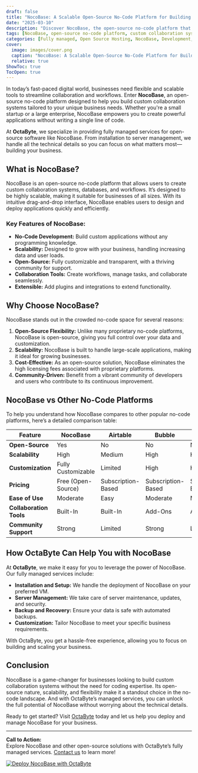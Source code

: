 ```yaml
---
draft: false
title: "NocoBase: A Scalable Open-Source No-Code Platform for Building Custom Collaboration Systems"
date: "2025-03-10"
description: "Discover NocoBase, the open-source no-code platform that empowers businesses to build scalable, custom collaboration systems without writing a single line of code. Learn how NocoBase compares to other no-code tools and why it’s the perfect choice for your business needs."
tags: [NocoBase, open-source no-code platform, custom collaboration systems, no-code tools, scalable no-code solutions, NocoBase vs other no-code platforms, open-source software, managed no-code solutions, OctaByte, octabyteio]
categories: [Fully managed, Open Source Hosting, NocoBase, Development, Nocode Lowcode]
cover:
  image: images/cover.png
  caption: "NocoBase: A Scalable Open-Source No-Code Platform for Building Custom Collaboration Systems"
  relative: true
ShowToc: true
TocOpen: true
---
```



In today’s fast-paced digital world, businesses need flexible and scalable tools to streamline collaboration and workflows. Enter **NocoBase**, an open-source no-code platform designed to help you build custom collaboration systems tailored to your unique business needs. Whether you're a small startup or a large enterprise, NocoBase empowers you to create powerful applications without writing a single line of code.

At **OctaByte**, we specialize in providing fully managed services for open-source software like NocoBase. From installation to server management, we handle all the technical details so you can focus on what matters most—building your business.

## What is NocoBase?

NocoBase is an open-source no-code platform that allows users to create custom collaboration systems, databases, and workflows. It’s designed to be highly scalable, making it suitable for businesses of all sizes. With its intuitive drag-and-drop interface, NocoBase enables users to design and deploy applications quickly and efficiently.

### Key Features of NocoBase:
- **No-Code Development:** Build custom applications without any programming knowledge.
- **Scalability:** Designed to grow with your business, handling increasing data and user loads.
- **Open-Source:** Fully customizable and transparent, with a thriving community for support.
- **Collaboration Tools:** Create workflows, manage tasks, and collaborate seamlessly.
- **Extensible:** Add plugins and integrations to extend functionality.

## Why Choose NocoBase?

NocoBase stands out in the crowded no-code space for several reasons:
1. **Open-Source Flexibility:** Unlike many proprietary no-code platforms, NocoBase is open-source, giving you full control over your data and customization.
2. **Scalability:** NocoBase is built to handle large-scale applications, making it ideal for growing businesses.
3. **Cost-Effective:** As an open-source solution, NocoBase eliminates the high licensing fees associated with proprietary platforms.
4. **Community-Driven:** Benefit from a vibrant community of developers and users who contribute to its continuous improvement.

## NocoBase vs Other No-Code Platforms

To help you understand how NocoBase compares to other popular no-code platforms, here’s a detailed comparison table:

| Feature                | NocoBase               | Airtable               | Bubble                 | Retool                 |
|------------------------|------------------------|------------------------|------------------------|------------------------|
| **Open-Source**        | Yes                    | No                     | No                     | No                     |
| **Scalability**        | High                   | Medium                 | High                   | High                   |
| **Customization**      | Fully Customizable     | Limited                | High                   | High                   |
| **Pricing**            | Free (Open-Source)     | Subscription-Based     | Subscription-Based     | Subscription-Based     |
| **Ease of Use**        | Moderate               | Easy                   | Moderate               | Moderate               |
| **Collaboration Tools**| Built-In               | Built-In               | Add-Ons                | Add-Ons                |
| **Community Support**  | Strong                 | Limited                | Strong                 | Limited                |

## How OctaByte Can Help You with NocoBase

At **OctaByte**, we make it easy for you to leverage the power of NocoBase. Our fully managed services include:
- **Installation and Setup:** We handle the deployment of NocoBase on your preferred VM.
- **Server Management:** We take care of server maintenance, updates, and security.
- **Backup and Recovery:** Ensure your data is safe with automated backups.
- **Customization:** Tailor NocoBase to meet your specific business requirements.

With OctaByte, you get a hassle-free experience, allowing you to focus on building and scaling your business.

## Conclusion

NocoBase is a game-changer for businesses looking to build custom collaboration systems without the need for coding expertise. Its open-source nature, scalability, and flexibility make it a standout choice in the no-code landscape. And with OctaByte’s managed services, you can unlock the full potential of NocoBase without worrying about the technical details.

Ready to get started? Visit [OctaByte](https://octabyte.io) today and let us help you deploy and manage NocoBase for your business.

---

**Call to Action:**  
Explore NocoBase and other open-source solutions with OctaByte’s fully managed services. [Contact us](https://octabyte.io/contact) to learn more!

[![Deploy NocoBase with OctaByte](/images/deploy-on-octabyte.png)](https://octabyte.io/fully-managed-open-source-services/development/nocode-lowcode/nocobase)
